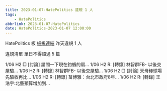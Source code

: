 ```yaml
---
title: 2023-01-07-HatePolitics 違規 1 人
tags:
    - HatePolitics
abbrlink: 2023-01-07-HatePolitics
date: HatePolitics-2023-01-07 12:00:00
---
```

HatePolitics 板 [板規連結](https://www.ptt.cc/bbs/HatePolitics/M.1617115262.A.D60.html)
昨天違規 1 人
<!-- more -->

違規清單
單日不得超過 5 篇

1/06 H2 □ [討論] 請問一下現在釣蝦的肩…
1/06 H2 R: [轉錄] 林智群FB- 以後交屋驗…
1/06 H2 R: [轉錄] 林智群FB- 以後交屋驗…
1/06 H2 □ [討論] 天母棒球場先驗收再比…
1/06 H2 R: [轉錄] 苗博雅：台北市政府8年…
1/06 H2 R: [轉錄] 王浩宇:北藝預算增加到…